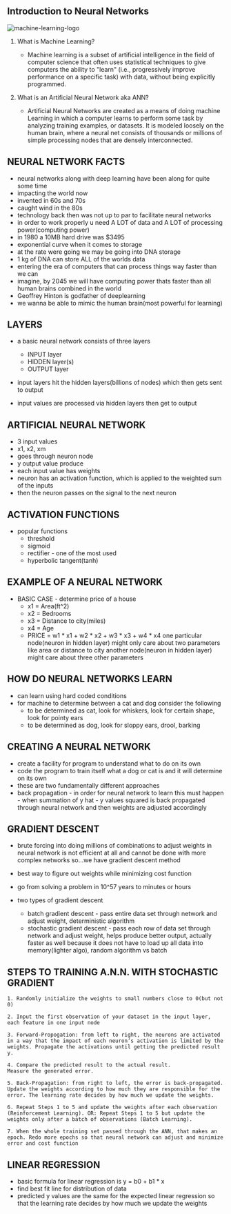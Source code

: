 ## Introduction to Neural Networks

![machine-learning-logo](https://www.recordedfuture.com/assets/machine-learning-cybersecurity-applications.png)

1. What is Machine Learning?

	* Machine learning is a subset of artificial intelligence in the field of 	  
  computer science that often uses statistical techniques to give computers the ability to "learn" (i.e., progressively improve performance on a specific task) with data, without being explicitly programmed.

2. What is an Artificial Neural Network aka ANN?

	* Artificial Neural Networks are created as a means of doing machine Learning
	in which a computer learns to perform some task by analyzing training examples, or datasets. It is modeled loosely on the human brain, where a neural net consists of thousands or millions of simple processing nodes that are densely interconnected.

## NEURAL NETWORK FACTS

* neural networks along with deep learning have been along for quite some time
* impacting the world now
* invented in 60s and 70s
* caught wind in the 80s
* technology back then was not up to par to facilitate neural networks
* in order to work properly u need A LOT of data and A LOT of processing power(computing power)
* in 1980 a 10MB hard drive was $3495
* exponential curve when it comes to storage
* at the rate were going we may be going into DNA storage
* 1 kg of DNA can store ALL of the worlds data
* entering the era of computers that can process things way faster than we can
* imagine, by 2045 we will have computing power thats faster than all human brains combined in the world
* Geoffrey Hinton is godfather of deeplearning
* we wanna be able to mimic the human brain(most powerful for learning)

## LAYERS

* a basic neural network consists of three layers

	* INPUT layer
	* HIDDEN layer(s)
	* OUTPUT layer

* input layers hit the hidden layers(billions of nodes) which then gets sent to output
* input values are processed via hidden layers then get to output

## ARTIFICIAL NEURAL NETWORK

* 3 input values
* x1, x2, xm
* goes through neuron node
* y output value produce
* each input value has weights
* neuron has an activation function, which is applied to the weighted sum of the inputs
* then the neuron passes on the signal to the next neuron

## ACTIVATION FUNCTIONS

* popular functions
	- threshold
	- sigmoid
	- rectifier - one of the most used
	- hyperbolic tangent(tanh)

## EXAMPLE OF A NEURAL NETWORK

* BASIC CASE - determine price of a house
	- x1 = Area(ft^2)
	- x2 = Bedrooms
	- x3  = Distance to city(miles)
	- x4 = Age
	- PRICE =  w1 * x1 + w2 * x2 + w3 * x3 + w4 * x4
		one particular node(neuron in hidden layer) might only care about two parameters like area or distance to city
		another node(neuron in hidden layer) might care about three other parameters

## HOW DO NEURAL NETWORKS LEARN

* can learn using hard coded conditions
* for machine to determine between a cat and dog consider the following
	- to be determined as cat, look for whiskers, look for certain shape, look for pointy ears
	- to be determined as dog, look for sloppy ears, drool, barking

## CREATING A NEURAL NETWORK
* create a facility for program to understand what to do on its own
* code the program to train itself what a dog or cat is and it will determine on its own
* these are two fundamentally different approaches
* back propagation -
	in order for neural network to learn this must happen - when summation of y hat - y values squared is back propagated through neural network and then weights are adjusted accordingly

## GRADIENT DESCENT

* brute forcing into doing millions of combinations to adjust weights in neural network is not efficient at all and cannot be done with more complex networks so…we have gradient descent method

* best way to figure out weights while minimizing cost function

* go from solving a problem in 10^57 years to minutes or hours

* two types of gradient descent
	- batch gradient descent - pass entire data set through network and adjust weight, deterministic algorithm
	- stochastic gradient descent - pass each row of data set through network and adjust weight, helps produce better output, actually faster as well because it does not have to load up all data into memory(lighter algo), random algorithm vs batch

## STEPS TO TRAINING A.N.N. WITH STOCHASTIC GRADIENT

	1. Randomly initialize the weights to small numbers close to 0(but not 0)

	2. Input the first observation of your dataset in the input layer, each feature in one input node

	3. Forward-Propogation: from left to right, the neurons are activated in a way that the impact of each neuron’s activation is limited by the weights. Propagate the activations until getting the predicted result y.

	4. Compare the predicted result to the actual result.
	Measure the generated error.

	5. Back-Propagation: from right to left, the error is back-propagated. Update the weights according to how much they are responsible for the error. The learning rate decides by how much we update the weights.

	6. Repeat Steps 1 to 5 and update the weights after each observation (Reinforcement Learning). OR: Repeat Steps 1 to 5 but update the weights only after a batch of observations (Batch Learning).

	7. When the whole training set passed through the ANN, that makes an epoch. Redo more epochs so that neural network can adjust and minimize error and cost function

## LINEAR REGRESSION

* basic formula for linear regression is y = b0 + b1 * x
* find best fit line for distribution of data
* predicted y values are the same for the expected linear regression so that the learning rate decides by how much we update the weights
